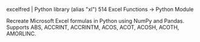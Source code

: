 excelfred | Python library (alias "xl")
514 Excel Functions -> Python Module

Recreate Microsoft Excel formulas in Python using NumPy and Pandas. Supports ABS, ACCRINT, ACCRINTM, ACOS, ACOT, ACOSH, ACOTH, AMORLINC.